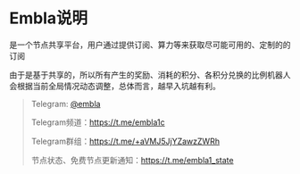 # Embla说明

是一个节点共享平台，用户通过提供订阅、算力等来获取尽可能可用的、定制的的订阅

由于是基于共享的，所以所有产生的奖励、消耗的积分、各积分兑换的比例机器人会根据当前全局情况动态调整，总体而言，越早入坑越有利。

> Telegram: [@embla](https://t.me/embla1bot)
>
> Telegram频道：https://t.me/embla1c
>
> Telegram群组：https://t.me/+aVMJ5JjYZawzZWRh
>
> 节点状态、免费节点更新通知：https://t.me/embla1_state
